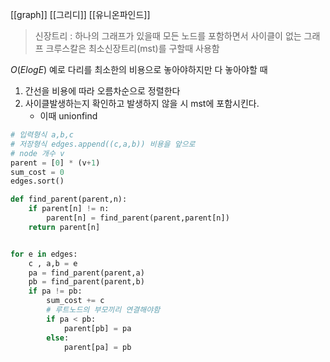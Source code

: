 [[graph]] [[그리디]] [[유니온파인드]]
> 신장트리 : 하나의 그래프가 있을때 모든 노드를 포함하면서 사이클이 없는 그래프
> 크루스칼은 최소신장트리(mst)를 구할때 사용함

$O(ElogE)$
예로 다리를 최소한의 비용으로 놓아야하지만 다 놓아야할 때
1. 간선을 비용에 따라 오름차순으로 정렬한다
2. 사이클발생하는지 확인하고 발생하지 않을 시 mst에 포함시킨다. 
	- 이때 unionfind
```python
# 입력형식 a,b,c
# 저장형식 edges.append((c,a,b)) 비용을 앞으로
# node 개수 v
parent = [0] * (v+1)
sum_cost = 0
edges.sort()

def find_parent(parent,n):
	if parent[n] != n:
		parent[n] = find_parent(parent,parent[n])
	return parent[n]


for e in edges:
	c , a,b = e
	pa = find_parent(parent,a)
	pb = find_parent(parent,b)
	if pa != pb:
		sum_cost += c
		# 루트노드의 부모끼리 연결해야함
		if pa < pb:
			parent[pb] = pa
		else:
			parent[pa] = pb
	

```